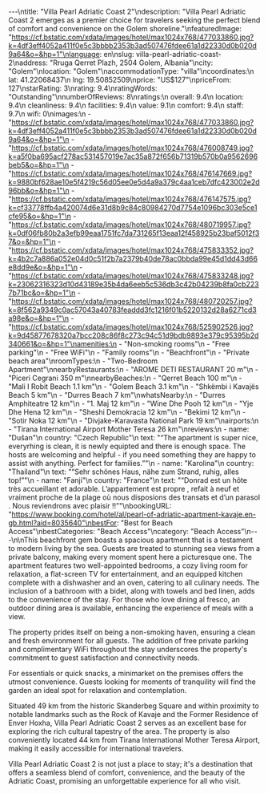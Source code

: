 ---\ntitle: "Villa Pearl Adriatic Coast 2"\ndescription: "Villa Pearl Adriatic Coast 2 emerges as a premier choice for travelers seeking the perfect blend of comfort and convenience on the Golem shoreline."\nfeaturedImage: "https://cf.bstatic.com/xdata/images/hotel/max1024x768/477033860.jpg?k=4df3eff4052a411f0e5c3bbbb2353b3ad507476fdee61a1d22330d0b020d9a64&o=&hp=1"\nlanguage: en\nslug: villa-pearl-adriatic-coast-2\naddress: "Rruga Qerret Plazh, 2504 Golem, Albania"\ncity: "Golem"\nlocation: "Golem"\naccommodationType: "villa"\ncoordinates:\n  lat: 41.22068437\n  lng: 19.50852509\nprice: "US$127"\npriceFrom: 127\nstarRating: 3\nrating: 9.4\nratingWords: "Outstanding"\nnumberOfReviews: 8\nratings:\n  overall: 9.4\n  location: 9.4\n  cleanliness: 9.4\n  facilities: 9.4\n  value: 9.1\n  comfort: 9.4\n  staff: 9.7\n  wifi: 0\nimages:\n  - "https://cf.bstatic.com/xdata/images/hotel/max1024x768/477033860.jpg?k=4df3eff4052a411f0e5c3bbbb2353b3ad507476fdee61a1d22330d0b020d9a64&o=&hp=1"\n  - "https://cf.bstatic.com/xdata/images/hotel/max1024x768/476008749.jpg?k=a5f0ba695acf278ac531457019e7ac35a872f656b71319b570b0a9562696beb5&o=&hp=1"\n  - "https://cf.bstatic.com/xdata/images/hotel/max1024x768/476147669.jpg?k=9880bf628ae10e5f4219c56d05ee0e5d4a9a379c4aa1ceb7dfc423002e2d96bb&o=&hp=1"\n  - "https://cf.bstatic.com/xdata/images/hotel/max1024x768/476147575.jpg?k=cf33778ffb4a420074d6e31d8b9c84c80984270d7754e1096bc303e5ce1cfe95&o=&hp=1"\n  - "https://cf.bstatic.com/xdata/images/hotel/max1024x768/480719957.jpg?k=0df06fb80b2a3efb99eaa1751fc7da731265f13eaa12f458925b23baf5012f37&o=&hp=1"\n  - "https://cf.bstatic.com/xdata/images/hotel/max1024x768/475833352.jpg?k=4b2c7a886a052e04d0c51f2b7a2379b40de78ac0bbda99e45d1dd43d66e8dd9e&o=&hp=1"\n  - "https://cf.bstatic.com/xdata/images/hotel/max1024x768/475833248.jpg?k=23062316323d10d43189e35b4da6eeb5c536db3c42b04239b8fa0cb2237b71bc&o=&hp=1"\n  - "https://cf.bstatic.com/xdata/images/hotel/max1024x768/480720257.jpg?k=8f562a9349c0ac57043a40783feaddd3fc1216f01b5220132d28a6271cd3a98e&o=&hp=1"\n  - "https://cf.bstatic.com/xdata/images/hotel/max1024x768/525902526.jpg?k=9d45877678320a7bcc208c86f8c273c94c51d9bdb9893e379c95395b2d340661&o=&hp=1"\namenities:\n  - "Non-smoking rooms"\n  - "Free parking"\n  - "Free WiFi"\n  - "Family rooms"\n  - "Beachfront"\n  - "Private beach area"\nroomTypes:\n  - "Two-Bedroom Apartment"\nnearbyRestaurants:\n  - "AROME DETI RESTAURANT 20 m"\n  - "Piceri Cegrani 350 m"\nnearbyBeaches:\n  - "Qerret Beach 100 m"\n  - "Mali I Robit Beach 1.1 km"\n  - "Golem Beach 3.1 km"\n  - "Shkëmbi i Kavajës Beach 5 km"\n  - "Durres Beach 7 km"\nwhatsNearby:\n  - "Durres Amphiteatre 12 km"\n  - "1. Maj 12 km"\n  - "Wine Dhe Pooh 12 km"\n  - "Yje Dhe Hena 12 km"\n  - "Sheshi Demokracia 12 km"\n  - "Bekimi 12 km"\n  - "Sotir Noka 12 km"\n  - "Divjake-Karavasta National Park 19 km"\nairports:\n  - "Tirana International Airport Mother Teresa 26 km"\nreviews:\n  - name: "Dušan"\n    country: "Czech Republic"\n    text: "“The apartment is super nice, everyrhing is clean, it is newly equipted and there is enough space. The hosts are welcoming and helpful - if you need something they are happy to assist with anything. Perfect for families.”"\n  - name: "Karolina"\n    country: "Thailand"\n    text: "“Sehr schönes Haus, nähe zum Strand, ruhig, alles top!”"\n  - name: "Fanji"\n    country: "France"\n    text: "“Donrad est un hôte très accueillant et adorable. L’appartement est propre , refait à neuf et vraiment proche de la plage où nous disposions des transats et d’un parasol . Nous reviendrons avec plaisir !!”"\nbookingURL: "https://www.booking.com/hotel/al/pearl-of-adriatic-apartment-kavaje.en-gb.html?aid=8035640"\nbestFor: "Best for Beach Access"\nbestCategories: "Beach Access"\ncategory: "Beach Access"\n---\n\nThis beachfront gem boasts a spacious apartment that is a testament to modern living by the sea. Guests are treated to stunning sea views from a private balcony, making every moment spent here a picturesque one. The apartment features two well-appointed bedrooms, a cozy living room for relaxation, a flat-screen TV for entertainment, and an equipped kitchen complete with a dishwasher and an oven, catering to all culinary needs. The inclusion of a bathroom with a bidet, along with towels and bed linen, adds to the convenience of the stay. For those who love dining al fresco, an outdoor dining area is available, enhancing the experience of meals with a view.

The property prides itself on being a non-smoking haven, ensuring a clean and fresh environment for all guests. The addition of free private parking and complimentary WiFi throughout the stay underscores the property's commitment to guest satisfaction and connectivity needs.

For essentials or quick snacks, a minimarket on the premises offers the utmost convenience. Guests looking for moments of tranquility will find the garden an ideal spot for relaxation and contemplation.

Situated 49 km from the historic Skanderbeg Square and within proximity to notable landmarks such as the Rock of Kavaje and the Former Residence of Enver Hoxha, Villa Pearl Adriatic Coast 2 serves as an excellent base for exploring the rich cultural tapestry of the area. The property is also conveniently located 44 km from Tirana International Mother Teresa Airport, making it easily accessible for international travelers.

Villa Pearl Adriatic Coast 2 is not just a place to stay; it's a destination that offers a seamless blend of comfort, convenience, and the beauty of the Adriatic Coast, promising an unforgettable experience for all who visit.